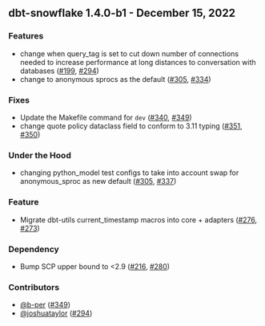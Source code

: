 ## dbt-snowflake 1.4.0-b1 - December 15, 2022
### Features
- change when query_tag is set to cut down number of connections needed to increase performance at long distances to conversation with databases ([#199](https://github.com/dbt-labs/dbt-snowflake/issues/199), [#294](https://github.com/dbt-labs/dbt-snowflake/pull/294))
- change to anonymous sprocs as the default ([#305](https://github.com/dbt-labs/dbt-snowflake/issues/305), [#334](https://github.com/dbt-labs/dbt-snowflake/pull/334))
### Fixes
- Update the Makefile command for `dev` ([#340](https://github.com/dbt-labs/dbt-snowflake/issues/340), [#349](https://github.com/dbt-labs/dbt-snowflake/pull/349))
- change quote policy dataclass field to conform to 3.11 typing ([#351](https://github.com/dbt-labs/dbt-snowflake/issues/351), [#350](https://github.com/dbt-labs/dbt-snowflake/pull/350))
### Under the Hood
- changing python_model test configs to take into account swap for anonymous_sproc as new default ([#305](https://github.com/dbt-labs/dbt-snowflake/issues/305), [#337](https://github.com/dbt-labs/dbt-snowflake/pull/337))
### Feature
- Migrate dbt-utils current_timestamp macros into core + adapters ([#276](https://github.com/dbt-labs/dbt-snowflake/issues/276), [#273](https://github.com/dbt-labs/dbt-snowflake/pull/273))
### Dependency
- Bump SCP upper bound to <2.9 ([#216](https://github.com/dbt-labs/dbt-snowflake/issues/216), [#280](https://github.com/dbt-labs/dbt-snowflake/pull/280))

### Contributors
- [@b-per](https://github.com/b-per) ([#349](https://github.com/dbt-labs/dbt-snowflake/pull/349))
- [@joshuataylor](https://github.com/joshuataylor) ([#294](https://github.com/dbt-labs/dbt-snowflake/pull/294))
